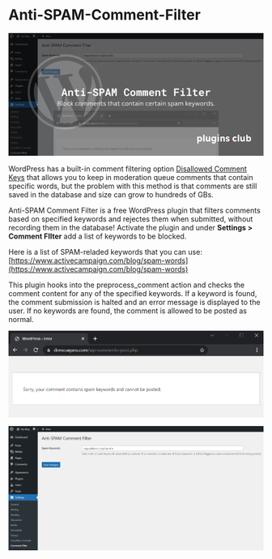 # Anti-SPAM-Comment-Filter

![Screenshot](assets/Anti-SPAM-Comment-Filter-WordPress-Plugin-plugins.club_.webp)

WordPress has a built-in comment filtering option [Disallowed Comment Keys](https://wordpress.org/support/article/comment-moderation/#comment-blocking) that allows you to keep in moderation queue comments that contain specific words, but the problem with this method is that comments are still saved in the database and size can grow to hundreds of GBs.

Anti-SPAM Comment Filter is a free WordPress plugin that filters comments based on specified keywords and rejectes them when submitted, without recording them in the database! Activate the plugin and under **Settings > Comment FIlter** add a list of keywords to be blocked.

Here is a list of SPAM-reladed keywords that you can use: [https://www.activecampaign.com/blog/spam-words](https://www.activecampaign.com/blog/spam-words)

This plugin hooks into the preprocess\_comment action and checks the comment content for any of the specified keywords. If a keyword is found, the comment submission is halted and an error message is displayed to the user. If no keywords are found, the comment is allowed to be posted as normal.

![Screenshot](assets/chrome_WM3HKBBB2Y.webp)

![Screenshot](assets/chrome_chXXrnrL6j.webp)
